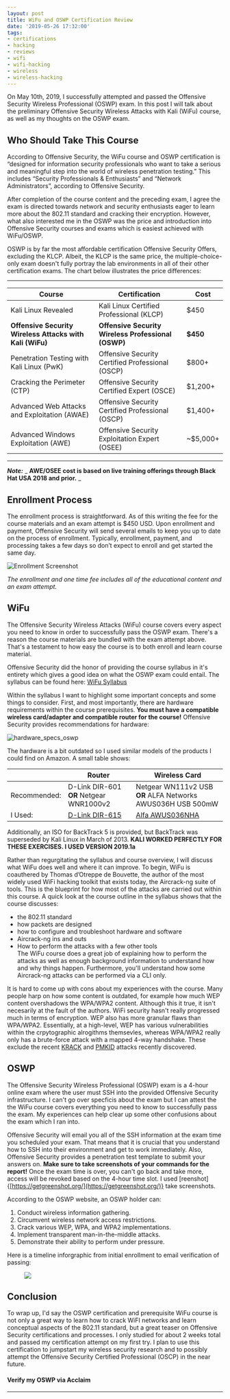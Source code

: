 ```yaml
---
layout: post
title: WiFu and OSWP Certification Review
date: '2019-05-26 17:32:00'
tags:
- certifications
- hacking
- reviews
- wifi
- wifi-hacking
- wireless
- wireless-hacking
---
```


On May 10th, 2019, I successfully attempted and passed the Offensive Security Wireless Professional (OSWP) exam. In this post I will talk about the preliminary Offensive Security Wireless Attacks with Kali (WiFu) course, as well as my thoughts on the OSWP exam.

## Who Should Take This Course

According to Offensive Security, the WiFu course and OSWP certification is “designed for information security professionals who want to take a serious and meaningful step into the world of wireless penetration testing.” This includes “Security Professionals & Enthusiasts” and “Network Administrators”, according to Offensive Security.

After completion of the course content and the preceding exam, I agree the exam is directed towards network and security enthusiasts eager to learn more about the 802.11 standard and cracking their encryption. However, what also interested me in the OSWP was the price and introduction into Offensive Security courses and exams which is easiest achieved with WiFu/OSWP.

OSWP is by far the most affordable certification Offensive Security Offers, excluding the KLCP. Albeit, the KLCP is the same price, the multiple-choice-only exam doesn't fully portray the lab environments in all of their other certification exams. The chart below illustrates the price differences:

* * *
<!--kg-card-begin: markdown-->

| Course | Certification | Cost |
| --- | --- | --- |
| Kali Linux Revealed | Kali Linux Certified Professional (KLCP) | $450 |
| **Offensive Security Wireless Attacks with Kali (WiFu)** | **Offensive Security Wireless Professional (OSWP)** | **$450** |
| Penetration Testing with Kali Linux (PwK) | Offensive Security Certified Professional (OSCP) | $800+ |
| Cracking the Perimeter (CTP) | Offensive Security Certified Expert (OSCE) | $1,200+ |
| Advanced Web Attacks and Exploitation (AWAE) | Offensive Security Certified Professional (OSCP) | $1,400+ |
| Advanced Windows Exploitation (AWE) | Offensive Security Exploitation Expert (OSEE) | ~$5,000+ |

<!--kg-card-end: markdown-->
* * *

**_Note:_** _ **AWE/OSEE cost is based on live training offerings through Black Hat USA 2018 and prior.** _

## Enrollment Process

The enrollment process is straightforward. As of this writing the fee for the course materials and an exam attempt is $450 USD. Upon enrollment and payment, Offensive Security will send several emails to keep you up to date on the process of enrollment. Typically, enrollment, payment, and processing takes a few days so don’t expect to enroll and get started the same day.

<!--kg-card-begin: markdown-->

![Enrollment Screenshot](/content/images/2019/06/OSWP_Enrollment_pic.png)

_The enrollment and one time fee includes all of the educational content and an exam attempt._

<!--kg-card-end: markdown-->
## WiFu
<!--kg-card-begin: markdown-->

The Offensive Security Wireless Attacks (WiFu) course covers every aspect you need to know in order to successfully pass the OSWP exam. There's a reason the course materials are bundled with the exam attempt above. That's a testament to how easy the course is to both enroll and learn course material.

Offensive Security did the honor of providing the course syllabus in it's entirety which gives a good idea on what the OSWP exam could entail. The syllabus can be found here: [WiFu Syllabus](https://www.offensive-security.com/documentation/wifu-syllabus.pdf)

Within the syllabus I want to highlight some important concepts and some things to consider. First, and most importantly, there are hardware requirements within the course prerequisites. **You must have a compatible wireless card/adapter and compatible router for the course!** Offensive Security provides recommendations for hardware:

![hardware_specs_oswp](/content/images/2019/06/hardware_specs_oswp.png)

The hardware is a bit outdated so I used similar models of the products I could find on Amazon. A small table shows:

| | Router | Wireless Card |
| --- | --- | --- |
| Recommended: | D-Link DIR-601 **OR** Netgear WNR1000v2 | Netgear WN111v2 USB **OR** ALFA Networks AWUS036H USB 500mW |
| I Used: | [D-Link DIR-615](https://www.amazon.com/D-Link-DIR-615-Wireless-N-Router-4-Port/dp/B000QD7B6W) | [Alfa AWUS036NHA](https://www.amazon.com/Alfa-AWUS036NHA-Wireless-USB-Adaptor/dp/B004Y6MIXS/ref=pd_lpo_sbs_147_t_1?_encoding=UTF8&psc=1&refRID=33T8YXZB52A00PDN1F2H) |

Additionally, an ISO for BackTrack 5 is provided, but BackTrack was superseded by Kali Linux in March of 2013. **KALI WORKED PERFECTLY FOR THESE EXERCISES. I USED VERSION 2019.1a**

Rather than regurgitating the syllabus and course overview, I will discuss what WiFu does well and where it can improve. To begin, WiFu is coauthered by Thomas d’Otreppe de Bouvette, the author of the most widely used WiFi hacking toolkit that exists today, the Aircrack-ng suite of tools. This is the blueprint for how most of the attacks are carried out within this course. A quick look at the course outline in the syllabus shows that the course discusses:

- the 802.11 standard
- how packets are designed
- how to configure and troubleshoot hardware and software
- Aircrack-ng ins and outs
- How to perform the attacks with a few other tools  
The WiFu course does a great job of explaining how to perform the attacks as well as enough background information to understand how and why things happen. Furthermore, you'll understand how some Aircrack-ng attacks can be performed via a CLI only.

It is hard to come up with cons about my experiences with the course. Many people harp on how some content is outdated, for example how much WEP content overshadows the WPA/WPA2 content. Although this it true, it isn't necesarily at the fault of the authors. WiFi security hasn't really progressed much in terms of encryption. WEP also has more granular flaws than WPA/WPA2. Essentially, at a high-level, WEP has various vulnerabilities within the crpytographic alrogithms themsevles, whereas WPA/WPA2 really only has a brute-force attack with a mapped 4-way handshake. These exclude the recent [KRACK](https://www.krackattacks.com/) and [PMKID](https://www.bitcrack.net/the-pmkid-attack/) attacks recently discovered.

<!--kg-card-end: markdown-->
## OSWP
<!--kg-card-begin: markdown-->

The Offensive Security Wireless Professional (OSWP) exam is a 4-hour online exam where the user must SSH into the provided Offensive Security infrastructure. I can't go over specficis about the exam but I can attest the the WiFu course covers everything you need to know to successfully pass the exam. My experiences can help clear up some other confusions about the exam which I ran into.

Offensive Security will email you all of the SSH information at the exam time you scheduled your exam. That means that it is crucial that you understand how to SSH into their environment and get to work immediately. Also, Offensive Security provides a penetration test template to submit your answers on. **Make sure to take screenshots of your commands for the report!** Once the exam time is over, you can't go back and take more, access will be revoked based on the 4-hour time slot. I used [reenshot]{[https://getgreenshot.org/](https://getgreenshot.org/)} take screenshots.

According to the OSWP website, an OSWP holder can:

1. Conduct wireless information gathering.
2. Circumvent wireless network access restrictions.
3. Crack various WEP, WPA, and WPA2 implementations.
4. Implement transparent man-in-the-middle attacks.
5. Demonstrate their ability to perform under pressure.
<!--kg-card-end: markdown--><!--kg-card-begin: markdown-->

Here is a timeline inforgraphic from initial enrollment to email verification of passing:

<!--kg-card-end: markdown--><figure class="kg-card kg-image-card"><img src="/content/images/2019/06/OSWP-Certification-Timeline.jpg" class="kg-image"></figure><!--kg-card-begin: markdown-->
## Conclusion

To wrap up, I'd say the OSWP certification and prerequisite WiFu course is not only a great way to learn how to crack WiFI networks and learn conceptual aspects of the 802.11 standard, but a great teaser on Offensive Security certifications and processes. I only studied for about 2 weeks total and passed my certification attempt on my first try. I plan to use this certification to jumpstart my wireless security research and to possibly attempt the Offensive Security Certified Professional (OSCP) in the near future.

<!--kg-card-end: markdown--><!--kg-card-begin: markdown-->
#### Verify my OSWP via Acclaim
<!--kg-card-end: markdown--><!--kg-card-begin: html-->

<script type="text/javascript" async src="//cdn.youracclaim.com/assets/utilities/embed.js"></script><!--kg-card-end: html-->
* * *
